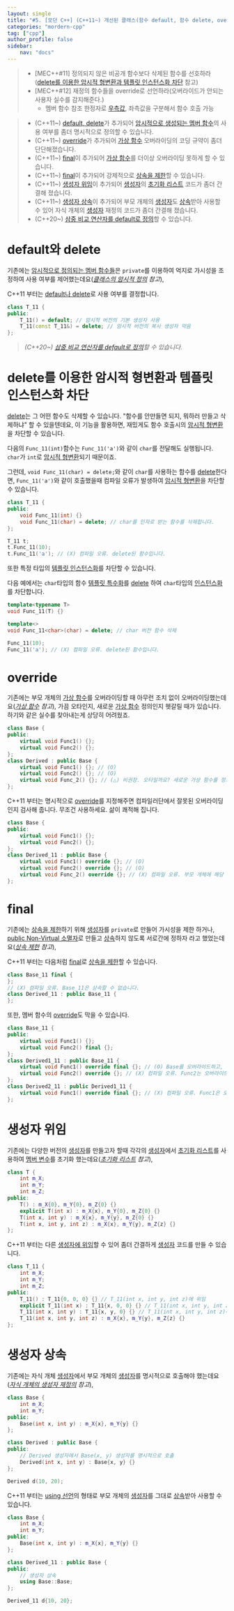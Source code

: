```yaml
---
layout: single
title: "#5. [모던 C++] (C++11~) 개선된 클래스(함수 default, 함수 delete, override, final, 생성자 위임, 생성자 상속)"
categories: "mordern-cpp"
tag: ["cpp"]
author_profile: false
sidebar: 
    nav: "docs"
---
```


> * [MEC++#11] 정의되지 않은 비공개 함수보다 삭제된 함수를 선호하라([delete를 이용한 암시적 형변환과 템플릿 인스턴스화 차단](https://tango1202.github.io/mordern-cpp/mordern-cpp-function-default-delete-override-final/#delete%EB%A5%BC-%EC%9D%B4%EC%9A%A9%ED%95%9C-%EC%95%94%EC%8B%9C%EC%A0%81-%ED%98%95%EB%B3%80%ED%99%98%EA%B3%BC-%ED%85%9C%ED%94%8C%EB%A6%BF-%EC%9D%B8%EC%8A%A4%ED%84%B4%EC%8A%A4%ED%99%94-%EC%B0%A8%EB%8B%A8) 참고)
> * [MEC++#12] 재정의 함수들을 override로 선언하라(오버라이드가 안되는 사용자 실수를 감지해준다.)
>   * 멤버 함수 참조 한정자로 [우측값](https://tango1202.github.io/mordern-cpp/mordern-cpp-rvalue-value-category-move/#%EC%A2%8C%EC%B8%A1%EA%B0%92lvalue-left-value%EA%B3%BC-%EC%9A%B0%EC%B8%A1%EA%B0%92rvalue-right-value), 좌측값을 구분해서 함수 호출 가능

> * (C++11~) [default, delete](https://tango1202.github.io/mordern-cpp/mordern-cpp-function-default-delete-override-final/#default%EC%99%80-delete)가 추가되어 [암시적으로 생성되는 멤버 함수](https://tango1202.github.io/classic-cpp-oop/classic-cpp-oop-implicit-definition/)의 사용 여부를 좀더 명시적으로 정의할 수 있습니다.
> * (C++11~)  [override](https://tango1202.github.io/mordern-cpp/mordern-cpp-function-default-delete-override-final/#override)가 추가되어 [가상 함수](https://tango1202.github.io/classic-cpp-oop/classic-cpp-oop-member-function/#%EA%B0%80%EC%83%81-%ED%95%A8%EC%88%98) 오버라이딩의 코딩 규약이 좀더 단단해졌습니다.
> * (C++11~) [final](https://tango1202.github.io/mordern-cpp/mordern-cpp-function-default-delete-override-final/#final)이 추가되어 [가상 함수](https://tango1202.github.io/classic-cpp-oop/classic-cpp-oop-member-function/#%EA%B0%80%EC%83%81-%ED%95%A8%EC%88%98)를 더이상 오버라이딩 못하게 할 수 있습니다.
> * (C++11~) [final](https://tango1202.github.io/mordern-cpp/mordern-cpp-function-default-delete-override-final/#final)이 추가되어 강제적으로 [상속을 제한](https://tango1202.github.io/classic-cpp-oop/classic-cpp-oop-inheritance/#%EC%83%81%EC%86%8D-%EC%A0%9C%ED%95%9C)할 수 있습니다.
> * (C++11~) [생성자 위임](https://tango1202.github.io/mordern-cpp/mordern-cpp-class/#%EC%83%9D%EC%84%B1%EC%9E%90-%EC%9C%84%EC%9E%84)이 추가되어 [생성자](https://tango1202.github.io/classic-cpp-oop/classic-cpp-oop-constructors/)의 [초기화 리스트](https://tango1202.github.io/classic-cpp-oop/classic-cpp-oop-member-variable/#%EC%B4%88%EA%B8%B0%ED%99%94-%EB%A6%AC%EC%8A%A4%ED%8A%B8) 코드가 좀더 간결해 졌습니다.
> * (C++11~) [생성자 상속](https://tango1202.github.io/mordern-cpp/mordern-cpp-class/#%EC%83%9D%EC%84%B1%EC%9E%90-%EC%83%81%EC%86%8D)이 추가되어 부모 개체의 [생성자](https://tango1202.github.io/classic-cpp-oop/classic-cpp-oop-constructors/)도 [상속](https://tango1202.github.io/classic-cpp-oop/classic-cpp-oop-inheritance/)받아 사용할 수 있어 자식 개체의 [생성자](https://tango1202.github.io/classic-cpp-oop/classic-cpp-oop-constructors/) 재정의 코드가 좀더 간결해 졌습니다.
> * (C++20~) [삼중 비교 연산자를 default로 정의](https://tango1202.github.io/mordern-cpp/mordern-cpp-3way-comparison/#%EC%82%BC%EC%A4%91-%EB%B9%84%EA%B5%90-%EC%97%B0%EC%82%B0%EC%9E%90-default-%EC%A0%95%EC%9D%98)할 수 있습니다.

# default와 delete

기존에는 [암시적으로 정의되는 멤버 함수들]((https://tango1202.github.io/classic-cpp-oop/classic-cpp-oop-implicit-definition/))은 `private`를 이용하여 억지로 가시성을 조정하여 사용 여부를 제어했는데요(*[클래스의 암시적 정의](https://tango1202.github.io/classic-cpp-oop/classic-cpp-oop-implicit-definition/) 참고*), 

C++11 부터는  [default나 delete](https://tango1202.github.io/mordern-cpp/mordern-cpp-function-default-delete-override-final/#default%EC%99%80-delete)로 사용 여부를 결정합니다.

```cpp
class T_11 {
public:
    T_11() = default; // 암시적 버전의 기본 생성자 사용
    T_11(const T_11&) = delete; // 암시적 버전의 복사 생성자 막음    
};
```
> *(C++20~) [삼중 비교 연산자를 default로 정의](https://tango1202.github.io/mordern-cpp/mordern-cpp-3way-comparison/#%EC%82%BC%EC%A4%91-%EB%B9%84%EA%B5%90-%EC%97%B0%EC%82%B0%EC%9E%90-default-%EC%A0%95%EC%9D%98)할 수 있습니다.*

# delete를 이용한 암시적 형변환과 템플릿 인스턴스화 차단

[delete](https://tango1202.github.io/classic-cpp-oop/classic-cpp-oop-new-delete/#%EA%B0%9C%EC%B2%B4-%EC%83%9D%EC%84%B1%EC%86%8C%EB%A9%B8)는 그 어떤 함수도 삭제할 수 있습니다. "함수를 안만들면 되지, 뭐하러 만들고 삭제하냐" 할 수 있을텐데요, 이 기능을 활용하면, 재밌게도 함수 호출시의 [암시적 형변환](https://tango1202.github.io/classic-cpp-guide/classic-cpp-guide-conversions/#%EC%95%94%EC%8B%9C%EC%A0%81-%ED%98%95%EB%B3%80%ED%99%98)을 차단할 수 있습니다.

다음의 `Func_11(int)`함수는 `Func_11('a')`와 같이 `char`를 전달해도 실행됩니다. `char`가 `int`로 [암시적 형변환](https://tango1202.github.io/classic-cpp-guide/classic-cpp-guide-conversions/#%EC%95%94%EC%8B%9C%EC%A0%81-%ED%98%95%EB%B3%80%ED%99%98)되기 때문이죠. 

그런데, `void Func_11(char) = delete;`와 같이 `char`를 사용하는 함수를 [delete](https://tango1202.github.io/classic-cpp-oop/classic-cpp-oop-new-delete/#%EA%B0%9C%EC%B2%B4-%EC%83%9D%EC%84%B1%EC%86%8C%EB%A9%B8)한다면, `Func_11('a')`와 같이 호출했을때 컴파일 오류가 발생하여 [암시적 형변환](https://tango1202.github.io/classic-cpp-guide/classic-cpp-guide-conversions/#%EC%95%94%EC%8B%9C%EC%A0%81-%ED%98%95%EB%B3%80%ED%99%98)을 차단할 수 있습니다.

```cpp
class T_11 {
public:
    void Func_11(int) {}
    void Func_11(char) = delete; // char를 인자로 받는 함수를 삭제합니다.
};

T_11 t;
t.Func_11(10);
t.Func_11('a'); // (X) 컴파일 오류. delete된 함수입니다.
```

또한 특정 타입의 [템플릿 인스턴스화](https://tango1202.github.io/classic-cpp-stl/classic-cpp-stl-template/#%ED%85%9C%ED%94%8C%EB%A6%BF-%EC%A0%95%EC%9D%98%EB%B6%80%EC%99%80-%ED%85%9C%ED%94%8C%EB%A6%BF-%EC%9D%B8%EC%8A%A4%ED%84%B4%EC%8A%A4%ED%99%94)를 차단할 수 있습니다. 

다음 예에서는 `char`타입의 함수 [템플릿 특수화](https://tango1202.github.io/classic-cpp-stl/classic-cpp-stl-template-specialization/#%ED%83%AC%ED%94%8C%EB%A6%BF-%ED%8A%B9%EC%88%98%ED%99%94)를 [delete](https://tango1202.github.io/classic-cpp-oop/classic-cpp-oop-new-delete/#%EA%B0%9C%EC%B2%B4-%EC%83%9D%EC%84%B1%EC%86%8C%EB%A9%B8) 하여 `char`타입의 [인스턴스화](https://tango1202.github.io/classic-cpp-stl/classic-cpp-stl-template/#%ED%85%9C%ED%94%8C%EB%A6%BF-%EC%A0%95%EC%9D%98%EB%B6%80%EC%99%80-%ED%85%9C%ED%94%8C%EB%A6%BF-%EC%9D%B8%EC%8A%A4%ED%84%B4%EC%8A%A4%ED%99%94)를 차단합니다.

```cpp
template<typename T> 
void Func_11(T) {}

template<> 
void Func_11<char>(char) = delete; // char 버전 함수 삭제

Func_11(10);
Func_11('a'); // (X) 컴파일 오류. delete된 함수입니다.
```

# override

기존에는 부모 개체의 [가상 함수](https://tango1202.github.io/classic-cpp-oop/classic-cpp-oop-member-function/#%EA%B0%80%EC%83%81-%ED%95%A8%EC%88%98)를 오버라이딩할 때 아무런 조치 없이 오버라이딩했는데요(*[가상 함수](https://tango1202.github.io/classic-cpp-oop/classic-cpp-oop-member-function/#%EA%B0%80%EC%83%81-%ED%95%A8%EC%88%98) 참고*), 가끔 오타인지, 새로운 [가상 함수](https://tango1202.github.io/classic-cpp-oop/classic-cpp-oop-member-function/#%EA%B0%80%EC%83%81-%ED%95%A8%EC%88%98) 정의인지 헷갈릴 때가 있습니다. 하기와 같은 실수를 찾아내는게 상당히 어려웠죠.

```cpp
class Base {
public:
    virtual void Func1() {};
    virtual void Func2() {};
};
class Derived : public Base {
    virtual void Func1() {}; // (O)
    virtual void Func2() {}; // (O)
    virtual void Func_2() {}; // (△) 비권장. 오타일까요? 새로운 가상 함수를 정의한 것일까요?
};
```

C++11 부터는 명시적으로 [override](https://tango1202.github.io/mordern-cpp/mordern-cpp-function-default-delete-override-final/#override)를 지정해주면 컴파일러단에서 잘못된 오버라이딩인지 검사해 줍니다. 무조건 사용하세요. 삶이 쾌적해 집니다.

```cpp
class Base {
public:
    virtual void Func1() {};
    virtual void Func2() {};
};
class Derived_11 : public Base {
    virtual void Func1() override {}; // (O)
    virtual void Func2() override {}; // (O)
    virtual void Func_2() override {}; // (X) 컴파일 오류. 부모 개체에 해당 멤버 없음
};       
```

# final

기존에는 [상속을 제한](https://tango1202.github.io/classic-cpp-oop/classic-cpp-oop-inheritance/#%EC%83%81%EC%86%8D-%EC%A0%9C%ED%95%9C)하기 위해 [생성자](https://tango1202.github.io/classic-cpp-oop/classic-cpp-oop-constructors/)를 `private`로 만들어 가시성을 제한 하거나, [public Non-Virtual 소멸자](https://tango1202.github.io/classic-cpp-oop/classic-cpp-oop-destructors/#public-non-virtual-%EC%86%8C%EB%A9%B8%EC%9E%90)로 만들고 [상속](https://tango1202.github.io/classic-cpp-oop/classic-cpp-oop-inheritance/)하지 않도록 서로간에 정하자 라고 했었는데요(*[상속 제한](https://tango1202.github.io/classic-cpp-oop/classic-cpp-oop-inheritance/#%EC%83%81%EC%86%8D-%EC%A0%9C%ED%95%9C) 참고*),

C++11 부터는 다음처럼 [final](https://tango1202.github.io/mordern-cpp/mordern-cpp-function-default-delete-override-final/#final)로 [상속을 제한](https://tango1202.github.io/classic-cpp-oop/classic-cpp-oop-inheritance/#%EC%83%81%EC%86%8D-%EC%A0%9C%ED%95%9C)할 수 있습니다.

```cpp
class Base_11 final {
};
// (X) 컴파일 오류. Base_11은 상속할 수 없습니다.
class Derived_11 : public Base_11 {
};
```

또한, 멤버 함수의 [override](https://tango1202.github.io/mordern-cpp/mordern-cpp-function-default-delete-override-final/#override)도 막을 수 있습니다.

```cpp
class Base_11 {
public:
    virtual void Func1() {};
    virtual void Func2() final {};
};
class Derived1_11 : public Base_11 {
    virtual void Func1() override final {}; // (O) Base를 오버라이드하고, 자식 개체에서는 오버라이드 못하게 합니다.
    virtual void Func2() override {}; // (X) 컴파일 오류. Func2는 오버라이드 할 수 없습니다.
}; 
class Derived2_11 : public Derived1_11 {
    virtual void Func1() override final {}; // (X) 컴파일 오류. Func1은 오버라이드 할 수 없습니다.
}; 
```

# 생성자 위임

기존에는 다양한 버전의 [생성자](https://tango1202.github.io/classic-cpp-oop/classic-cpp-oop-constructors/)를 만들고자 할때 각각의 [생성자](https://tango1202.github.io/classic-cpp-oop/classic-cpp-oop-constructors/)에서 [초기화 리스트](https://tango1202.github.io/classic-cpp-oop/classic-cpp-oop-member-variable/#%EC%B4%88%EA%B8%B0%ED%99%94-%EB%A6%AC%EC%8A%A4%ED%8A%B8)를 사용하여 [멤버 변수](https://tango1202.github.io/classic-cpp-oop/classic-cpp-oop-member-variable/)를 초기화 했는데요(*[초기화 리스트](https://tango1202.github.io/classic-cpp-oop/classic-cpp-oop-member-variable/#%EC%B4%88%EA%B8%B0%ED%99%94-%EB%A6%AC%EC%8A%A4%ED%8A%B8) 참고*),

```cpp
class T {
    int m_X;
    int m_Y;
    int m_Z;
public:
    T() : m_X{0}, m_Y{0}, m_Z{0} {}
    explicit T(int x) : m_X{x}, m_Y{0}, m_Z{0} {}
    T(int x, int y) : m_X{x}, m_Y{y}, m_Z{0} {}
    T(int x, int y, int z) : m_X{x}, m_Y{y}, m_Z{z} {}  
};
```

C++11 부터는 다른 [생성자에 위임](https://tango1202.github.io/mordern-cpp/mordern-cpp-class/#%EC%83%9D%EC%84%B1%EC%9E%90-%EC%9C%84%EC%9E%84)할 수 있어 좀더 간결하게 [생성자](https://tango1202.github.io/classic-cpp-oop/classic-cpp-oop-constructors/) 코드를 만들 수 있습니다.

```cpp
class T_11 {
    int m_X;
    int m_Y;
    int m_Z;
public:
    T_11() : T_11{0, 0, 0} {} // T_11(int x, int y, int z)에 위임
    explicit T_11(int x) : T_11{x, 0, 0} {} // T_11(int x, int y, int z)에 위임
    T_11(int x, int y) : T_11{x, y, 0} {} // T_11(int x, int y, int z)에 위임
    T_11(int x, int y, int z) : m_X{x}, m_Y{y}, m_Z{z} {} 
};
```

# 생성자 상속

기존에는 자식 개체 [생성자](https://tango1202.github.io/classic-cpp-oop/classic-cpp-oop-constructors/)에서 부모 개체의 [생성자](https://tango1202.github.io/classic-cpp-oop/classic-cpp-oop-constructors/)를 명시적으로 호출해야 했는데요(*[자식 개체의 생성자 재정의](https://tango1202.github.io/classic-cpp-oop/classic-cpp-oop-inheritance/#%EC%9E%90%EC%8B%9D-%EA%B0%9C%EC%B2%B4%EC%9D%98-%EC%83%9D%EC%84%B1%EC%9E%90-%EC%9E%AC%EC%A0%95%EC%9D%98) 참고*),

```cpp
class Base {
    int m_X;
    int m_Y;
public:
    Base(int x, int y) : m_X{x}, m_Y{y} {}
};

class Derived : public Base {
public:
    // Derived 생성자에서 Base(x, y) 생성자를 명시적으로 호출
    Derived(int x, int y) : Base{x, y} {}
};

Derived d(10, 20);
```

C++11 부터는 [using 선언](https://tango1202.github.io/classic-cpp-guide/classic-cpp-guide-namespace/#using-%EC%84%A0%EC%96%B8)의 형태로 부모 개체의 [생성자](https://tango1202.github.io/classic-cpp-oop/classic-cpp-oop-constructors/)를 그대로 [상속](https://tango1202.github.io/classic-cpp-oop/classic-cpp-oop-inheritance/)받아 사용할 수 있습니다.

```cpp
class Base {
    int m_X;
    int m_Y;
public:
    Base(int x, int y) : m_X{x}, m_Y{y} {}
};

class Derived_11 : public Base {
public:
    // 생성자 상속
    using Base::Base; 
};

Derived_11 d{10, 20};    
```

